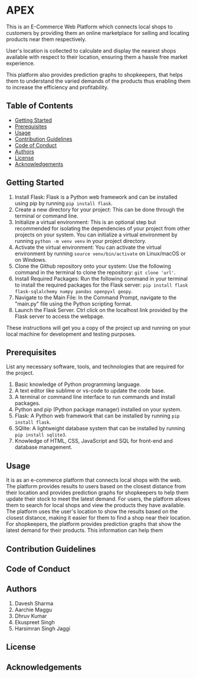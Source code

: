 # APEX

This is  an E-Commerce Web Platform which connects local shops to customers by providing them an online marketplace for selling and locating products near them respectively.

User's location is collected to calculate and display the nearest shops available with respect to their location, ensuring them a hassle free market experience.

This platform also provides prediction graphs to shopkeepers, that helps them to understand the varied demands of the products thus enabling them to increase the efficiency and profitability.

## Table of Contents
- [Getting Started](#getting-started)
- [Prerequisites](#prerequisites)
- [Usage](#usage)
- [Contribution Guidelines](#contribution-guidelines)
- [Code of Conduct](#code-of-conduct)
- [Authors](#authors)
- [License](#license)
- [Acknowledgements](#acknowledgements)

## Getting Started
1. Install Flask: Flask is a Python web framework and can be installed using pip by running `pip install flask`.
2. Create a new directory for your project: This can be done through the terminal or command line.
3. Initialize a virtual environment: This is an optional step but recommended for isolating the dependencies of your project from other projects on your system. You can initialize a virtual environment by running `python -m venv venv` in your project directory.
4. Activate the virtual environment: You can activate the virtual environment by running `source venv/bin/activate` on Linux/macOS or on Windows.
5. Clone the Github repository onto your system: Use the following command in the terminal to clone the repository: `git clone 'url'`.
6. Install Required Packages: Run the following command in your terminal to install the required packages for the Flask server: `pip install flask flask-sqlalchemy numpy pandas openpyxl geopy`.
7. Navigate to the Main File: In the Command Prompt, navigate to the "main.py" file using the Python scripting format.
8. Launch the Flask Server. Ctrl click on the localhost link provided by the Flask server to access the webpage.

These instructions will get you a copy of the project up and running on your local machine for development and testing purposes.

## Prerequisites
List any necessary software, tools, and technologies that are required for the project.
1. Basic knowledge of Python programming language.
2. A text editor like sublime or vs-code to update the code base.
3. A terminal or command line interface to run commands and install packages.
4. Python and pip (Python package manager) installed on your system. 
5. Flask: A Python web framework that can be installed by running `pip install flask`.
6. SQlite: A lightweight database system that can be installed by running `pip install sqlite3`.
7. Knowledge of HTML, CSS, JavaScript and SQL for front-end and database management.

## Usage
It is as an e-commerce platform that connects local shops with the web. The platform provides results to users based on the closest distance from their location and provides prediction graphs for shopkeepers to help them update their stock to meet the latest demand. For users, the platform allows them to search for local shops and view the products they have available. The platform uses the user's location to show the results based on the closest distance, making it easier for them to find a shop near their location. For shopkeepers, the platform provides prediction graphs that show the latest demand for their products. This information can help them


## Contribution Guidelines

## Code of Conduct

## Authors
1. Davesh Sharma
2. Aarchie Maggu
3. Dhruv Kumar
4. Ekuspreet Singh
5. Harsimran Singh Jaggi

## License

## Acknowledgements

